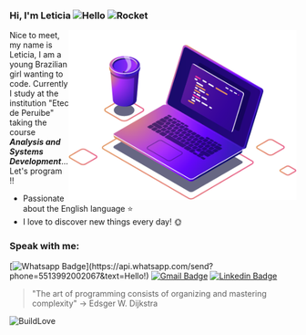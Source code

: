 ### Hi, I'm Leticia <img src="https://user-images.githubusercontent.com/1303154/88677602-1635ba80-d120-11ea-84d8-d263ba5fc3c0.gif" width="28px" alt="Hello">  <img src="https://media2.giphy.com/media/14u2xf1flRHgacyWu6/giphy.gif" width="28px" alt="Rocket">

<img src="https://github.com/devLeSilverio/devLeSilverio/blob/master/computer-illustration.png" min-width="400px" max-width="400px" width="400px" align="right" alt="Computador">

 Nice to meet, my name is Leticia, I am a young Brazilian girl wanting to code. Currently I study at the institution "Etec de Peruibe" taking the course ***Analysis and Systems Development***...Let's program !!

* Passionate about the English language ⭐ 
* I love to discover new things every day! 🌞 
 

### Speak with me:

[![Whatsapp Badge](https://img.shields.io/badge/-Whatsapp-4CA143?style=flat-square&labelColor=4CA143&logo=whatsapp&logoColor=white&link=https://api.whatsapp.com/send?phone=5513992002067&text=Hello!)](https://api.whatsapp.com/send?phone=5513992002067&text=Hello!)
[![Gmail Badge](https://img.shields.io/badge/-Gmail-c14438?style=flat-square&logo=Gmail&logoColor=white&link=mailto:lele.silverio@hotmail.com)](mailto:lele.silverio@hotmail.com)
[![Linkedin Badge](https://img.shields.io/badge/-LinkedIn-blue?style=flat-square&logo=Linkedin&logoColor=white&link=https://www.linkedin.com/in/leticia-silverio-72634a1b8/)](https://www.linkedin.com/in/leticia-silverio-72634a1b8)



> "The art of programming consists of organizing and mastering complexity" -> Edsger W. Dijkstra


![BuildLove](http://ForTheBadge.com/images/badges/built-with-love.svg)
